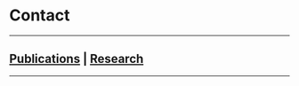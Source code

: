 # Contact
---------------------------------------------------------
## [Publications](Pubs.md) | [Research](research.md)
---------------------------------------------------------

